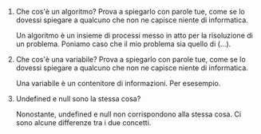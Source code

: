 1. Che cos'è un algoritmo? Prova a spiegarlo con parole tue, come se lo dovessi spiegare a qualcuno che non ne capisce niente di informatica.

     Un algoritmo è un insieme di processi messo in atto per la risoluzione di un problema. Poniamo caso che il mio problema sia quello di (...). 

2. Che cos'è una variabile? Prova a spiegarlo con parole tue, come se lo dovessi spiegare a qualcuno che non ne capisce niente di informatica. 

     Una variabile è un contenitore di informazioni. Per esesempio.

3. Undefined e null sono la stessa cosa?

    Nonostante, undefined e null non corrispondono alla stessa cosa. Ci sono alcune differenze tra i due concetti.